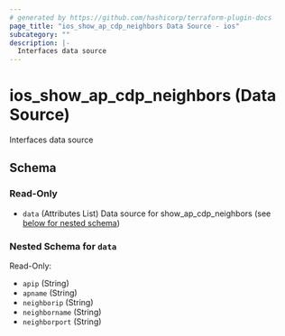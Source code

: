```yaml
---
# generated by https://github.com/hashicorp/terraform-plugin-docs
page_title: "ios_show_ap_cdp_neighbors Data Source - ios"
subcategory: ""
description: |-
  Interfaces data source
---
```


# ios_show_ap_cdp_neighbors (Data Source)

Interfaces data source



<!-- schema generated by tfplugindocs -->
## Schema

### Read-Only

- `data` (Attributes List) Data source for show_ap_cdp_neighbors (see [below for nested schema](#nestedatt--data))

<a id="nestedatt--data"></a>
### Nested Schema for `data`

Read-Only:

- `apip` (String)
- `apname` (String)
- `neighborip` (String)
- `neighborname` (String)
- `neighborport` (String)
